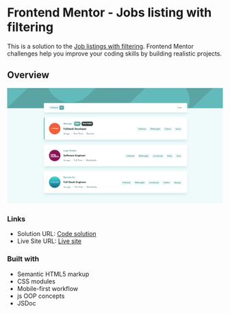 # Frontend Mentor - Jobs listing with filtering

This is a solution to the [Job listings with filtering](https://www.frontendmentor.io/challenges/job-listings-with-filtering-ivstIPCt/hub). Frontend Mentor challenges help you improve your coding skills by building realistic projects. 

## Overview

![Screenshot of the project](./public/screnshot.png)

### Links

- Solution URL: [Code solution](https://github.com/DanijelAdrinek/Advice-Generator)
- Live Site URL: [Live site](https://danijeladrinek.github.io/Advice-Generator/)

### Built with

- Semantic HTML5 markup
- CSS modules
- Mobile-first workflow
- js OOP concepts
- JSDoc